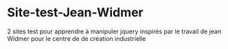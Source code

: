 # Site-test-Jean-Widmer
2 sites test pour apprendre à manipuler jquery inspirés par le travail de jean Widmer pour le centre de de création industrielle
